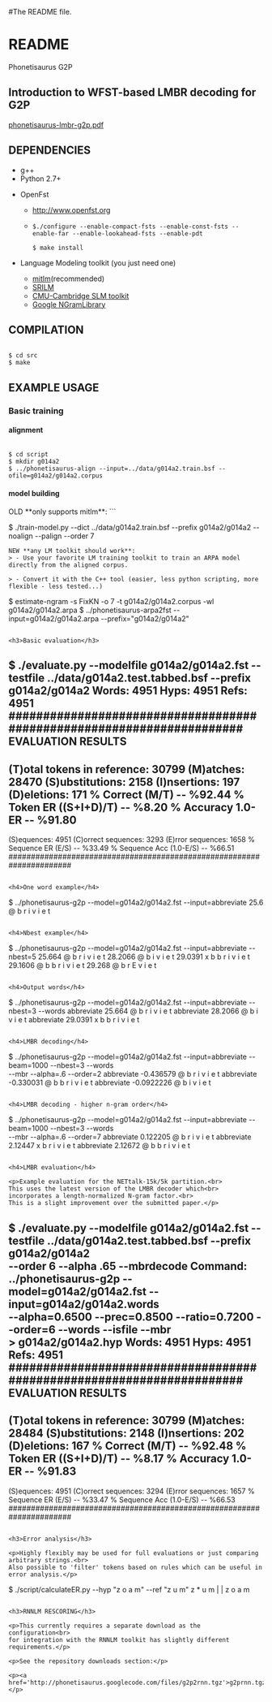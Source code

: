 #The README file.

<h1>README</h1>

<p>Phonetisaurus G2P</p>

<h2>Introduction to WFST-based LMBR decoding for G2P</h2>

<p><a href='http://phonetisaurus.googlecode.com/files/phonetisaurus-lmbr-g2p.pdf'>phonetisaurus-lmbr-g2p.pdf</a></p>

<h2>DEPENDENCIES</h2>

<ul>
<li>g++</li>
<li>Python 2.7+</li>
<li><p>OpenFst</p>

<ul><li><a href='http://www.openfst.org'><a href='http://www.openfst.org'>http://www.openfst.org</a></a></li>
<li><p><pre><code>$./configure --enable-compact-fsts --enable-const-fsts --enable-far --enable-lookahead-fsts --enable-pdt</code></pre></p>

<p><pre><code>$ make install</code></pre></p></li></ul></li>
<li><p>Language Modeling toolkit (you just need one)</p>
<ul>
<li><a href='http://code.google.com/p/mitlm/'>mitlm</a>(recommended)</li>
<li><a href='http://www.speech.sri.com/projects/srilm/'>SRILM</a></li>
<li><a href='http://mi.eng.cam.ac.uk/~prc14/toolkit.html'>CMU-Cambridge SLM toolkit</a></li>
<li><a href='http://www.openfst.org/twiki/bin/view/GRM/NGramLibrary'>Google NGramLibrary</a></li>
<blockquote></ul></li>
</ul></blockquote>

<h2>COMPILATION</h2>

```

$ cd src
$ make
```

<h2>EXAMPLE USAGE</h2>

<h3>Basic training</h3>

<h4>alignment</h4>

```

$ cd script
$ mkdir g014a2
$ ../phonetisaurus-align --input=../data/g014a2.train.bsf --ofile=g014a2/g014a2.corpus
```

<h4>model building</h4>
OLD **only supports mitlm**:
```

$ ./train-model.py --dict ../data/g014a2.train.bsf --prefix g014a2/g014a2 --noalign --palign --order 7
```
NEW **any LM toolkit should work**:
> - Use your favorite LM training toolkit to train an ARPA model directly from the aligned corpus.

> - Convert it with the C++ tool (easier, less python scripting, more flexible - less tested...)
```

$ estimate-ngram -s FixKN -o 7 -t g014a2/g014a2.corpus -wl g014a2/g014a2.arpa
$ ../phonetisaurus-arpa2fst --input=g014a2/g014a2.arpa --prefix="g014a2/g014a2"
```

<h3>Basic evaluation</h3>

```

$ ./evaluate.py --modelfile g014a2/g014a2.fst --testfile ../data/g014a2.test.tabbed.bsf --prefix g014a2/g014a2
Words: 4951  Hyps: 4951 Refs: 4951
######################################################################
EVALUATION RESULTS
----------------------------------------------------------------------

(T)otal tokens in reference: 30799
(M)atches: 28470  (S)ubstitutions: 2158  (I)nsertions: 197  (D)eletions: 171
% Correct (M/T)           -- %92.44
% Token ER ((S+I+D)/T)    -- %8.20
% Accuracy 1.0-ER         -- %91.80
--------------------------------------------------------
(S)equences: 4951  (C)orrect sequences: 3293  (E)rror sequences: 1658
% Sequence ER (E/S)       -- %33.49
% Sequence Acc (1.0-E/S)  -- %66.51
######################################################################
```

<h4>One word example</h4>

```

$ ../phonetisaurus-g2p --model=g014a2/g014a2.fst --input=abbreviate
25.6                   @ b r i v i e t
```

<h4>Nbest example</h4>

```

$ ../phonetisaurus-g2p --model=g014a2/g014a2.fst --input=abbreviate --nbest=5
25.664                 @ b r i v i e t
28.2066                @ b i v i e t
29.0391                x b b r i v i e t
29.1606                @ b b r i v i e t
29.268                 @ b r E v i e t
```

<h4>Output words</h4>

```

$ ../phonetisaurus-g2p --model=g014a2/g014a2.fst --input=abbreviate --nbest=3 --words
abbreviate             25.664               @ b r i v i e t
abbreviate             28.2066              @ b i v i e t
abbreviate             29.0391              x b b r i v i e t
```

<h4>LMBR decoding</h4>

```

$ ../phonetisaurus-g2p --model=g014a2/g014a2.fst --input=abbreviate --beam=1000 --nbest=3 --words \
--mbr --alpha=.6 --order=2
abbreviate       -0.436579                 @ b r i v i e t
abbreviate       -0.330031                 @ b b r i v i e t
abbreviate       -0.0922226                @ b i v i e t
```

<h4>LMBR decoding - higher n-gram order</h4>

```

$ ../phonetisaurus-g2p --model=g014a2/g014a2.fst --input=abbreviate --beam=1000 --nbest=3 --words \
--mbr --alpha=.6 --order=7
abbreviate        0.122205                  @ b r i v i e t
abbreviate        2.12447                   x b r i v i e t
abbreviate        2.12672                   @ b b r i v i e t
```

<h4>LMBR evaluation</h4>

<p>Example evaluation for the NETtalk-15k/5k partition.<br>
This uses the latest version of the LMBR decoder which<br>
incorporates a length-normalized N-gram factor.<br>
This is a slight improvement over the submitted paper.</p>

```

$ ./evaluate.py --modelfile g014a2/g014a2.fst --testfile ../data/g014a2.test.tabbed.bsf --prefix g014a2/g014a2 \
--order 6 --alpha .65 --mbrdecode
Command: ../phonetisaurus-g2p --model=g014a2/g014a2.fst --input=g014a2/g014a2.words \
--alpha=0.6500 --prec=0.8500 --ratio=0.7200 --order=6 --words --isfile --mbr \
&gt; g014a2/g014a2.hyp
Words: 4951  Hyps: 4951 Refs: 4951
######################################################################
EVALUATION RESULTS
----------------------------------------------------------------------

(T)otal tokens in reference: 30799
(M)atches: 28484  (S)ubstitutions: 2148  (I)nsertions: 202  (D)eletions: 167
% Correct (M/T)           -- %92.48
% Token ER ((S+I+D)/T)    -- %8.17
% Accuracy 1.0-ER         -- %91.83
--------------------------------------------------------
(S)equences: 4951  (C)orrect sequences: 3294  (E)rror sequences: 1657
% Sequence ER (E/S)       -- %33.47
% Sequence Acc (1.0-E/S)  -- %66.53
######################################################################
```

<h3>Error analysis</h3>

<p>Highly flexibly may be used for full evaluations or just comparing arbitrary strings.<br>
Also possible to 'filter' tokens based on rules which can be useful in error analysis.</p>

```

$ ./script/calculateER.py --hyp "z o a m" --ref "z u m"
z * u m
|     |
z o a m
```

<h3>RNNLM RESCORING</h3>

<p>This currently requires a separate download as the configuration<br>
for integration with the RNNLM toolkit has slightly different requirements.</p>

<p>See the repository downloads section:</p>

<p><a href='http://phonetisaurus.googlecode.com/files/g2p2rnn.tgz'>g2prnn.tgz</a></p>